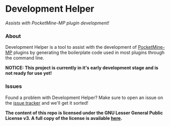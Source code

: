 Development Helper
===============
_Assists with PocketMine-MP plugin development!_
### About

Development Helper is a tool to assist with the development of [PocketMine-MP](https://github.com/pmmp/PocketMine-MP) plugins by generating the boilerplate code used in most plugins through the command line.

__NOTICE: This project is currently in it's early development stage and is not ready for use yet!__

### Issues

Found a problem with Development Helper? Make sure to open an issue on the [issue tracker](https://github.com/JackNoordhuis/AutoInv/issues) and we'll get it sorted!


__The content of this repo is licensed under the GNU Lesser General Public License v3. A full copy of the license is
available [here](LICENSE).__